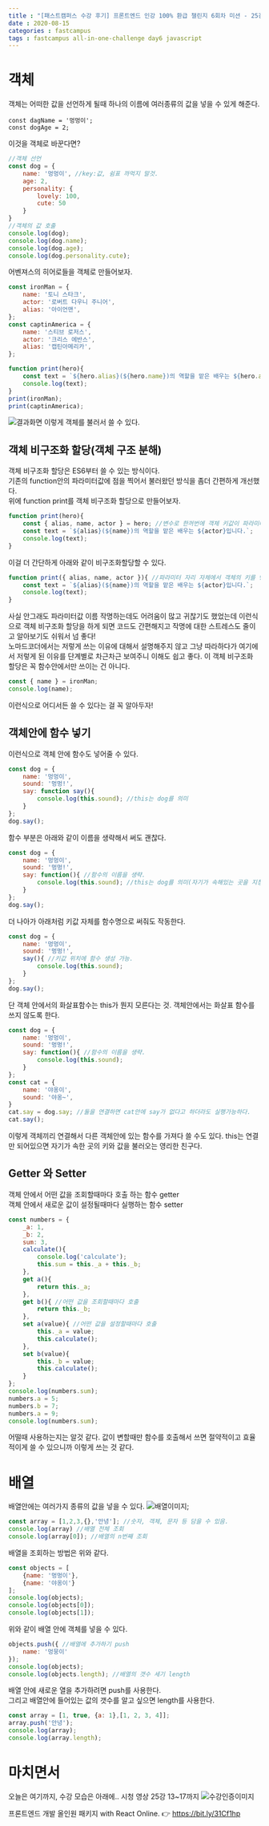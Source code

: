 ```yaml
---
title : "[패스트캠퍼스 수강 후기] 프론트엔드 인강 100% 환급 챌린지 6회차 미션 - 25강 객체, 배열"
date : 2020-08-15
categories : fastcampus 
tags : fastcampus all-in-one-challenge day6 javascript 
---
```

# 객체
객체는 어떠한 값을 선언하게 될때 하나의 이름에 여러종류의 값을 넣을 수 있게 해준다. 
```
const dagName = '멍멍이';
const dogAge = 2;
```
이것을 객체로 바꾼다면?
```javascript
//객체 선언
const dog = {
    name: '멍멍이', //key:값, 쉼표 까먹지 말것.
    age: 2,
    personality: {
        lovely: 100,
        cute: 50
    }
}
//객체의 값 호출
console.log(dog);
console.log(dog.name);
console.log(dog.age);
console.log(dog.personality.cute);
```
어벤져스의 히어로들을 객체로 만들어보자.
```javascript
const ironMan = {
    name: '토니 스타크',
    actor: '로버트 다우니 주니어',
    alias: '아이언맨',
};
const captinAmerica = {
    name: '스티브 로저스',
    actor: '크리스 에반스',
    alias: '캡틴아메리카',
};

function print(hero){
    const text = `${hero.alias}(${hero.name})의 역할을 맡은 배우는 ${hero.actor}입니다.`;
    console.log(text);
}
print(ironMan);
print(captinAmerica);
```
![결과화면](/images/200815-1.png)
이렇게 객체를 불러서 쓸 수 있다.

## 객체 비구조화 할당(객체 구조 분해)
객체 비구조화 할당은 ES6부터 쓸 수 있는 방식이다.   
기존의 function안의 파라미터값에 점을 찍어서 불러왔던 방식을 좀더 간편하게 개선했다.  
위에 function print를 객체 비구조화 할당으로 만들어보자.
```javascript
function print(hero){
    const { alias, name, actor } = hero; //변수로 한꺼번에 객체 키값이 파라미터임을 명시
    const text = `${alias}(${name})의 역할을 맡은 배우는 ${actor}입니다.`;
    console.log(text);
} 
```
이걸 더 간단하게 아래와 같이 비구조화할당할 수 있다.
```javascript
function print({ alias, name, actor }){ //파라미터 자리 자체에서 객체의 키를 명시
    const text = `${alias}(${name})의 역할을 맡은 배우는 ${actor}입니다.`;
    console.log(text);
} 
```
사실 안그래도 파라미터값 이름 작명하는데도 어려움이 많고 귀찮기도 했었는데 이런식으로 객체 비구조화 할당을 하게 되면 코드도 간편해지고 작명에 대한 스트레스도 줄이고 알아보기도 쉬워서 넘 좋다!   
노마드코더에서는 저렇게 쓰는 이유에 대해서 설명해주지 않고 그냥 따라하다가 여기에서 저렇게 된 이유를 단계별로 차근차근 보여주니 이해도 쉽고 좋다. 
이 객체 비구조화 할당은 꼭 함수안에서만 쓰이는 건 아니다.
```javascript
const { name } = ironMan;
console.log(name);
```
이런식으로 어디서든 쓸 수 있다는 걸 꼭 알아두자!

## 객체안에 함수 넣기
이런식으로 객체 안에 함수도 넣어줄 수 있다.
```javascript
const dog = {
    name: '멍멍이',
    sound: '멍멍!',
    say: function say(){
        console.log(this.sound); //this는 dog를 의미
    }
};
dog.say();
```
함수 부분은 아래와 같이 이름을 생략해서 써도 괜찮다.
```javascript
const dog = {
    name: '멍멍이',
    sound: '멍멍!',
    say: function(){ //함수의 이름을 생략.
        console.log(this.sound); //this는 dog를 의미(자기가 속해있는 곳을 지칭)
    }
};
dog.say();
```
더 나아가 아래처럼 키값 자체를 함수명으로 써줘도 작동한다.
```javascript
const dog = {
    name: '멍멍이',
    sound: '멍멍!',
    say(){ //키값 위치에 함수 생성 가능.
        console.log(this.sound); 
    }
};
dog.say();
```
단 객체 안에서의 화살표함수는 this가 뭔지 모른다는 것.
객체안에서는 화살표 함수를 쓰지 않도록 한다.
```javascript
const dog = {
    name: '멍멍이',
    sound: '멍멍!',
    say: function(){ //함수의 이름을 생략.
        console.log(this.sound); 
    }
};
const cat = {
    name: '야옹이',
    sound: '야옹~',
}
cat.say = dog.say; //둘을 연결하면 cat안에 say가 없다고 하더라도 실행가능하다.
cat.say();
```
이렇게 객체끼리 연결해서 다른 객체안에 있는 함수를 가져다 쓸 수도 있다. this는 연결만 되어있으면 자기가 속한 곳의 키와 값을 불러오는 영리한 친구다.

## Getter 와 Setter
객체 안에서 어떤 값을 조회할때마다 호출 하는 함수 getter   
객체 안에서 새로운 값이 설정될때마다 실행하는 함수 setter   
```javascript
const numbers = {
    _a: 1,
    _b: 2,
    sum: 3,
    calculate(){
        console.log('calculate');
        this.sum = this._a + this._b;
    },
    get a(){ 
        return this._a;
    },
    get b(){ //어떤 값을 조회할때마다 호출
        return this._b;
    },
    set a(value){ //어떤 값을 설정할때마다 호출
        this._a = value;
        this.calculate();
    },
    set b(value){
        this._b = value;
        this.calculate();
    }
};
console.log(numbers.sum);
numbers.a = 5;
numbers.b = 7;
numbers.a = 9;
console.log(numbers.sum);
``` 
어떨때 사용하는지는 알것 같다. 값이 변할때만 함수를 호출해서 쓰면 절약적이고 효율적이게 쓸 수 있으니까 이렇게 쓰는 것 같다.

# 배열
배열안에는 여러가지 종류의 값을 넣을 수 있다.
![배열이미지](/images/200815-2.png);
```javascript
const array = [1,2,3,{},'안녕']; //숫자, 객체, 문자 등 담을 수 있음.
console.log(array) //배열 전체 조회
console.log(array[0]); //배열의 n번째 조회
```
배열을 조회하는 방법은 위와 같다.
```javascript
const objects = [
    {name: '멍멍이'},
    {name: '야옹이'}
];
console.log(objects);
console.log(objects[0]);
console.log(objects[1]);
```
위와 같이 배열 안에 객체를 넣을 수 있다. 
```javascript
objects.push({ //배열에 추가하기 push
    name: '멍뭉이'
});
console.log(objects);
console.log(objects.length); //배열의 갯수 세기 length
```
배열 안에 새로운 열을 추가하려면 push를 사용한다.  
그리고 배열안에 들어있는 값의 갯수를 알고 싶으면 length를 사용한다.
```javascript
const array = [1, true, {a: 1},[1, 2, 3, 4]];
array.push('안녕');
console.log(array);
console.log(array.length);
```

# 마치면서
오늘은 여기까지, 수강 모습은 아래에..
시청 영상 25강 13~17까지
![수강인증이미지](/images/200815-3.png)
   
프론트엔드 개발 올인원 패키지 with React Online. 👉 https://bit.ly/31Cf1hp
